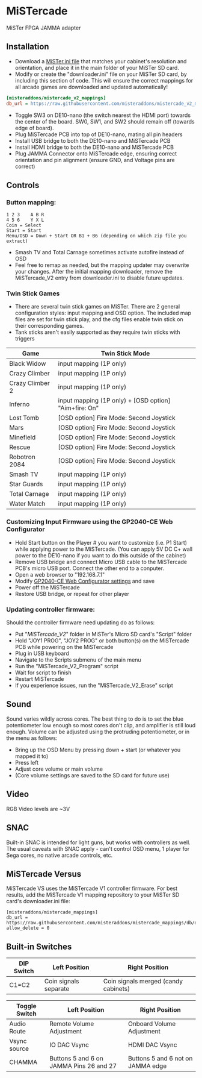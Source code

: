 # MiSTercade
 MiSTer FPGA JAMMA adapter

## Installation
* Download a [MiSTer.ini file](https://github.com/misteraddons/mister_ini/tree/main/MiSTercade%20V2) that matches your cabinet's resolution and orientation, and place it in the main folder of your MiSTer SD card.
* Modify or create the "downloader.ini" file on your MiSTer SD card, by including this section of code. This will ensure the correct mappings for all arcade games are downloaded and updated automatically!
```ini
[misteraddons/mistercade_v2_mappings]
db_url = https://raw.githubusercontent.com/misteraddons/mistercade_v2_mappings/db/db.json.zip
```
* Toggle SW3 on DE10-nano (the switch nearest the HDMI port) towards the center of the board. SW0, SW1, and SW2 should remain off (towards edge of board).
* Plug MiSTercade PCB into top of DE10-nano, mating all pin headers
* Install USB bridge to both the DE10-nano and MiSTercade PCB
* Install HDMI bridge to both the DE10-nano and MiSTercade PCB
* Plug JAMMA Connector onto MiSTercade edge, ensuring correct orientation and pin alignment (ensure GND, and Voltage pins are correct)

## Controls
### Button mapping:
``` 
1 2 3    A B R
4 5 6    Y X L
Coin = Select
Start = Start
Menu/OSD = Down + Start OR B1 + B6 (depending on which zip file you extract)
```
* Smash TV and Total Carnage sometimes activate autofire instead of OSD
* Feel free to remap as needed, but the mapping updater may overwrite your changes. After the initial mapping downloader, remove the MiSTercade_V2 entry from downloader.ini to disable future updates.

### Twin Stick Games
* There are several twin stick games on MiSTer. There are 2 general configuration styles: input mapping and OSD option. The included map files are set for twin stick play, and the cfg files enable twin stick on their corresponding games.
* Tank sticks aren't easily supported as they require twin sticks with triggers

| Game | Twin Stick Mode |
| --- | --- |
| Black Widow | input mapping (1P only) |
| Crazy Climber | input mapping (1P only) |
| Crazy Climber 2 | input mapping (1P only) |
| Inferno | input mapping (1P only) + [OSD option] "Aim+fire: On" |
| Lost Tomb | [OSD option] Fire Mode: Second Joystick |
| Mars | [OSD option] Fire Mode: Second Joystick |
| Minefield | [OSD option] Fire Mode: Second Joystick |
| Rescue | [OSD option] Fire Mode: Second Joystick |
| Robotron 2084 | [OSD option] Fire Mode: Second Joystick |
| Smash TV | input mapping (1P only) |
| Star Guards | input mapping (1P only) |
| Total Carnage | input mapping (1P only) |
| Water Match | input mapping (1P only) |

### Customizing Input Firmware using the GP2040-CE Web Configurator
* Hold Start button on the Player # you want to customize (i.e. P1 Start) while applying power to the MiSTercade. (You can apply 5V DC C+ wall power to the DE10-nano if you want to do this outside of the cabinet)
* Remove USB bridge and connect Micro USB cable to the MiSTercade PCB's micro USB port. Connect the other end to a conputer.
* Open a web browser to "192.168.7.1"
* Modify [GP2040-CE Web Configurator settings](https://gp2040-ce.info/web-configurator/) and save
* Power off the MiSTercade
* Restore USB bridge, or repeat for other player

### Updating controller firmware:
Should the controller firmware need updating do as follows:
* Put "_MiSTercade_V2_" folder in MiSTer's Micro SD card's "Script" folder
* Hold "JOY1 PROG", "JOY2 PROG" or both button(s) on the MiSTercade PCB while powering on the MiSTercade
* Plug in USB keyboard
* Navigate to the Scripts submenu of the main menu
* Run the "MiSTercade_V2_Program" script
* Wait for script to finish
* Restart MiSTercade
* If you experience issues, run the "MiSTercade_V2_Erase" script

## Sound
Sound varies wildly across cores. The best thing to do is to set the blue potentiometer low enough so most cores don't clip, and amplifier is still loud enough.
Volume can be adjusted using the protruding potentiometer, or in the menu as follows:
* Bring up the OSD Menu by pressing down + start (or whatever you mapped it to)
* Press left
* Adjust core volume or main volume
* (Core volume settings are saved to the SD card for future use)

## Video
RGB Video levels are ~3V

## SNAC
Built-in SNAC is intended for light guns, but works with controllers as well. The usual caveats with SNAC apply - can't control OSD menu, 1 player for Sega cores, no native arcade controls, etc.

## MiSTercade Versus
MiSTercade VS uses the MiSTercade V1 controller firmware. For best results, add the MiSTercade V1 mapping repository to your MiSTer SD card's downloader.ini file:
```
[misteraddons/mistercade_mappings]
db_url = https://raw.githubusercontent.com/misteraddons/mistercade_mappings/db/db.json.zip
allow_delete = 0
```

## Built-in Switches
| DIP Switch | Left Position | Right Position |
| --- | --- | --- |
| C1=C2 | Coin signals separate | Coin signals merged (candy cabinets) |

| Toggle Switch | Left Position | Right Position |
| --- | --- | --- |
| Audio Route | Remote Volume Adjustment | Onboard Volume Adjustment |
| Vsync source | IO DAC Vsync | HDMI DAC Vsync |
| CHAMMA | Buttons 5 and 6 on JAMMA Pins 26 and 27 | Buttons 5 and 6 not on JAMMA edge |
